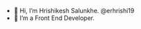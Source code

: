 - 👋 Hi, I’m Hrishikesh Salunkhe.  @erhrishi19
- 👀 I’m a Front End Developer. 
<!---
erhrishi19/erhrishi19 is a ✨ special ✨ repository because its `README.md` (this file) appears on your GitHub profile.
You can click the Preview link to take a look at your changes.
--->
